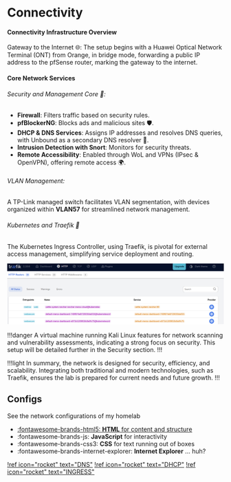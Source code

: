 # Connectivity

#### Connectivity Infrastructure Overview

Gateway to the Internet 🌐: The setup begins with a Huawei Optical Network Terminal (ONT) from Orange, in bridge mode, forwarding a public IP address to the pfSense router, marking the gateway to the internet.


#### Core Network Services


###### Security and Management Core 🔐:


-    **Firewall**: Filters traffic based on security rules.
-    **pfBlockerNG**: Blocks ads and malicious sites 🛡️.
-    **DHCP & DNS Services**: Assigns IP addresses and resolves DNS queries, with Unbound as a secondary DNS resolver 🔄.
-    **Intrusion Detection with Snort**: Monitors for security threats.
-    **Remote Accessibility**: Enabled through WoL and VPNs (IPsec & OpenVPN), offering remote access 🌍.

###### VLAN Management:
A TP-Link managed switch facilitates VLAN segmentation, with devices organized within **VLAN57** for streamlined network management.


###### Kubernetes and Traefik 🚀

The Kubernetes Ingress Controller, using Traefik, is pivotal for external access management, simplifying service deployment and routing.

![Traefik](/images/content/traefik2.png "Traefik")

!!!danger A virtual machine running Kali Linux features for network scanning and vulnerability assessments, indicating a strong focus on security. This setup will be detailed further in the Security section.
!!!

!!!light In summary, the network is designed for security, efficiency, and scalability. Integrating both traditional and modern technologies, such as Traefik, ensures the lab is prepared for current needs and future growth.
!!!



## Configs
See the network configurations of my homelab

<div class="grid cards" markdown>

- <a href="">:fontawesome-brands-html5: __HTML__ for content and structure</a>
- :fontawesome-brands-js: __JavaScript__ for interactivity
- :fontawesome-brands-css3: __CSS__ for text running out of boxes
- :fontawesome-brands-internet-explorer: __Internet Explorer__ ... huh?

</div>

[!ref icon="rocket" text="DNS"](/resources/networking/configs/dns/)
[!ref icon="rocket" text="DHCP"](resources/networking/configs/dhcp/)
[!ref icon="rocket" text="INGRESS"](/resources/containerization/2.kubernetes/2.2-ingress/traefik/)
